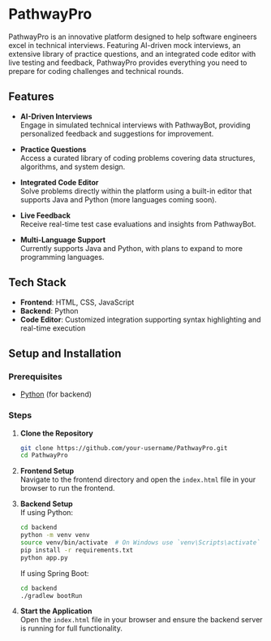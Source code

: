 # PathwayPro

PathwayPro is an innovative platform designed to help software engineers excel in technical interviews. Featuring AI-driven mock interviews, an extensive library of practice questions, and an integrated code editor with live testing and feedback, PathwayPro provides everything you need to prepare for coding challenges and technical rounds.

## Features

- **AI-Driven Interviews**  
  Engage in simulated technical interviews with PathwayBot, providing personalized feedback and suggestions for improvement.

- **Practice Questions**  
  Access a curated library of coding problems covering data structures, algorithms, and system design.

- **Integrated Code Editor**  
  Solve problems directly within the platform using a built-in editor that supports Java and Python (more languages coming soon).  

- **Live Feedback**  
  Receive real-time test case evaluations and insights from PathwayBot.

- **Multi-Language Support**  
  Currently supports Java and Python, with plans to expand to more programming languages.

## Tech Stack

- **Frontend**: HTML, CSS, JavaScript  
- **Backend**: Python
- **Code Editor**: Customized integration supporting syntax highlighting and real-time execution  

## Setup and Installation

### Prerequisites
- [Python](https://www.python.org/) (for backend)

### Steps

1. **Clone the Repository**  
   ```bash
   git clone https://github.com/your-username/PathwayPro.git
   cd PathwayPro
   ```

2. **Frontend Setup**  
   Navigate to the frontend directory and open the `index.html` file in your browser to run the frontend.

3. **Backend Setup**  
   If using Python:
   ```bash
   cd backend
   python -m venv venv
   source venv/bin/activate  # On Windows use `venv\Scripts\activate`
   pip install -r requirements.txt
   python app.py
   ```

   If using Spring Boot:
   ```bash
   cd backend
   ./gradlew bootRun
   ```

5. **Start the Application**  
   Open the `index.html` file in your browser and ensure the backend server is running for full functionality.
